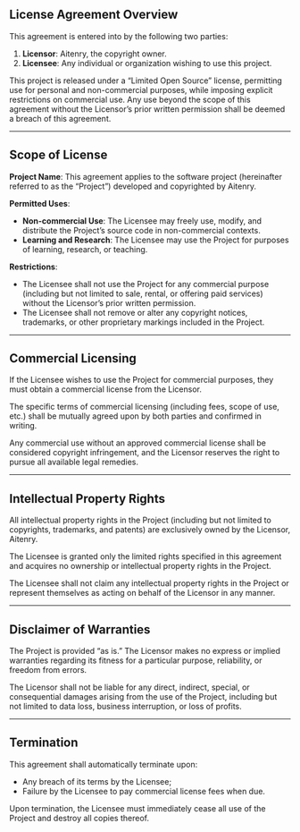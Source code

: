 ## License Agreement Overview

This agreement is entered into by the following two parties:

1. **Licensor**: Aitenry, the copyright owner.  
2. **Licensee**: Any individual or organization wishing to use this project.

This project is released under a “Limited Open Source” license, permitting use for personal and non-commercial purposes, while imposing explicit restrictions on commercial use. Any use beyond the scope of this agreement without the Licensor’s prior written permission shall be deemed a breach of this agreement.

---

## Scope of License

**Project Name**: This agreement applies to the software project (hereinafter referred to as the “Project”) developed and copyrighted by Aitenry.

**Permitted Uses**:

   - **Non-commercial Use**: The Licensee may freely use, modify, and distribute the Project’s source code in non-commercial contexts.  
   - **Learning and Research**: The Licensee may use the Project for purposes of learning, research, or teaching.  

**Restrictions**:

   - The Licensee shall not use the Project for any commercial purpose (including but not limited to sale, rental, or offering paid services) without the Licensor’s prior written permission.  
   - The Licensee shall not remove or alter any copyright notices, trademarks, or other proprietary markings included in the Project.  

---

## Commercial Licensing

If the Licensee wishes to use the Project for commercial purposes, they must obtain a commercial license from the Licensor.

The specific terms of commercial licensing (including fees, scope of use, etc.) shall be mutually agreed upon by both parties and confirmed in writing.

Any commercial use without an approved commercial license shall be considered copyright infringement, and the Licensor reserves the right to pursue all available legal remedies.

---

## Intellectual Property Rights

All intellectual property rights in the Project (including but not limited to copyrights, trademarks, and patents) are exclusively owned by the Licensor, Aitenry.

The Licensee is granted only the limited rights specified in this agreement and acquires no ownership or intellectual property rights in the Project.

The Licensee shall not claim any intellectual property rights in the Project or represent themselves as acting on behalf of the Licensor in any manner.

---

## Disclaimer of Warranties

The Project is provided “as is.” The Licensor makes no express or implied warranties regarding its fitness for a particular purpose, reliability, or freedom from errors.

The Licensor shall not be liable for any direct, indirect, special, or consequential damages arising from the use of the Project, including but not limited to data loss, business interruption, or loss of profits.

---

## Termination

This agreement shall automatically terminate upon:

   - Any breach of its terms by the Licensee; 
   - Failure by the Licensee to pay commercial license fees when due.

Upon termination, the Licensee must immediately cease all use of the Project and destroy all copies thereof.
